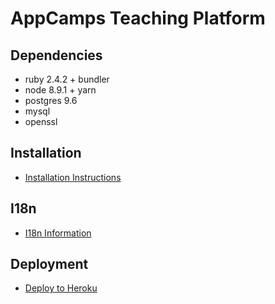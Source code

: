 # AppCamps Teaching Platform

## Dependencies
- ruby 2.4.2 + bundler
- node 8.9.1 + yarn
- postgres 9.6
- mysql
- openssl

## Installation

* [Installation Instructions](docs/Installation.md)

## I18n
* [I18n Information](docs/I18n.md)

## Deployment
* [Deploy to Heroku](docs/Deployment.md)
